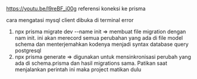 https://youtu.be/l9reBF_i00g referensi koneksi ke prisma

cara mengatasi mysql client dibuka di terminal error

1. npx prisma migrate dev --name init => membuat file migration dengan nam init. ini akan merecord semua perubahan yang ada di file model schema dan menterjemahkan kodenya menjadi syntax database query postgresql
2. npx prisma generate => digunakan untuk mensinkronisasi perubah yang ada di schema.prisma dan hasil migrations sama. Patikan saat menjalankan perintah ini maka project matikan dulu 

